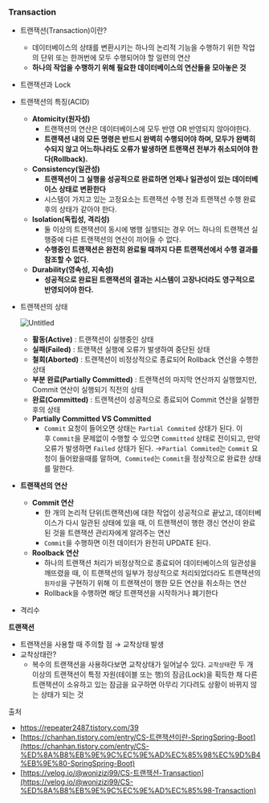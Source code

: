 ### Transaction

- 트랜잭션(Transaction)이란?
    - 데이터베이스의 상태를 변환시키는 하나의 논리적 기능을 수행하기 위한 작업의 단위 또는 한꺼번에 모두 수행되어야 할 일련의 연산
    - **하나의 작업을 수행하기 위해 필요한 데이터베이스의 연산들을 모아놓은 것**
- 트랜잭션과 Lock
- 트랜잭션의 특징(ACID)
    - **Atomicity(원자성)**
        - 트랜잭션의 연산은 데이터베이스에 모두 반영 OR 반영되지 않아야한다.
        - **트랜잭션 내의 모든 명령은 반드시 완벽히 수행되어야 하며, 모두가 완벽히 수되지 않고 어느하나라도 오류가 발생하면 트랜잭션 전부가 취소되어야 한다(Rollback).**
    - **Consistency(일관성)**
        - **트랜잭션이 그 실행을 성공적으로 완료하면 언제나 일관성이 있는 데이터베이스 상태로 변환한다**
        - 시스템이 가지고 있는 고정요소는 트랜잭션 수행 전과 트랜잭션 수행 완료 후의 상태가 같아야 한다.
    - **Isolation(독립성, 격리성)**
        - 둘 이상의 트랜잭션이 동시에 병행 실행되는 경우 어느 하나의 트랜잭션 실행중에 다른 트랜잭션의 연산이 끼어들 수 없다.
        - **수행중인 트랜잭션은 완전히 완료될 때까지 다른 트랜잭션에서 수행 결과를 참조할 수 없다.**
    - **Durability(영속성, 지속성)**
        - **성공적으로 완료된 트랜잭션의 결과는 시스템이 고장나더라도 영구적으로 반영되어야 한다.**
- 트랜잭션의 상태
    
    ![Untitled](https://github.com/5dotseven/cs-basic-study/assets/118906074/89627b04-695c-4cfa-bcca-94caa3854fdc)
    
    - **활동(Active)** : 트랜잭션이 실행중인 상태
    - **실패(Failed)** : 트랜잭션 실행에 오류가 발생하여 중단된 상태
    - **철회(Aborted)** : 트랜잭션이 비정상적으로 종료되어 Rollback 연산을 수행한 상태
    - **부분 완료(Partially Committed)** : 트랜잭션의 마지막 연산까지 실행했지만, Commit 연산이 실행되기 직전의 상태
    - **완료(Committed)** : 트랜잭션이 성공적으로 종료되어 Commit 연산을 실행한 후의 상태
    - **Partially Committed VS Committed**
        - `Commit` 요청이 들어오면 상태는 `Partial Commited` 상태가 된다. 
        이후 `Commit`을 문제없이 수행할 수 있으면 `Committed` 상태로 전이되고, 
        만약 오류가 발생하면 `Failed` 상태가 된다. 
        →`Partial Commited`는 `Commit` 요청이 들어왔을때를 말하며, 
            `Commited`는 `Commit`을 정상적으로 완료한 상태를 말한다.
- **트랜잭션의 연산**
    - **Commit 연산**
        - 한 개의 논리적 단위(트랜잭션)에 대한 작업이 성공적으로 끝났고,
         데이터베이스가 다시 일관된 상태에 있을 때, 이 트랜잭션이 행한 갱신 연산이 완료된 것을 트랜잭션 관리자에게 알려주는 연산
        - `Commit`을 수행하면 이전 데이터가 완전히 UPDATE 된다.
    - **Roolback 연산**
        - 하나의 트랜잭션 처리가 비정상적으로 종료되어 데이터베이스의 일관성을 깨뜨렸을 때, 이 트랜잭션의 일부가 정상적으로 처리되었더라도 트랜잭션의 `원자성`을 구현하기 위해 이 트랜잭션이 행한 모든 연산을 취소하는 연산
        - Rollback을 수행하면 해당 트랜잭션을 시작하거나 폐기한다
- 격리수

**트랜잭션**

- 트랜잭션을 사용할 때 주의할 점 → 교착상태 발생
- 교착상태란?
    - 복수의 트랜잭션을 사용하다보면 교착상태가 일어날수 있다. 
    `교착상태`란 두 개 이상의 트랜잭션이 특정 자원(테이블 또는 행)의 잠금(Lock)을 획득한 채 다른 트랜잭션이 소유하고 있는 잠금을 요구하면 아무리 기다려도 상황이 바뀌지 않는 상태가 되는 것

출처

- https://repeater2487.tistory.com/39
- [https://chanhan.tistory.com/entry/CS-트랜잭션이란-SpringSpring-Boot](https://chanhan.tistory.com/entry/CS-%ED%8A%B8%EB%9E%9C%EC%9E%AD%EC%85%98%EC%9D%B4%EB%9E%80-SpringSpring-Boot)
- [https://velog.io/@wonizizi99/CS-트랜잭션-Transaction](https://velog.io/@wonizizi99/CS-%ED%8A%B8%EB%9E%9C%EC%9E%AD%EC%85%98-Transaction)